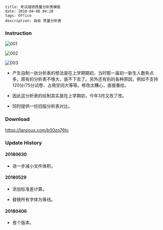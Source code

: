 ```
title: 考试成绩质量分析表模板
date: 2018-04-06 04:28
tags: Office
description: 自绘 质量分析表
```

### Instruction

![001](/res/20180406-0428-001.webp)

![002](/res/20180406-0428-002.webp)

![003](/res/20180406-0428-003.webp)

* 产生自制一张分析表的想法是在上学期期初，当时那一届初一新生人数有点多，原有的分析表不够大，装不下去了。另外还有别的各种原因，例如不支持120分/75分试卷、占用空间大等等。修改太糟心，直接重绘。

* 因此这分析表的绘制其实是在上学期初，今年3月又改了改。

* 同时提供一份旧版分析表对比。

### Download

<https://lanzoux.com/b00zo76tc>

### Update History

#### 20180630

* 进一步减小文件体积。

#### 20180529

* 添加标准差计算。

* 替换所有字体为等线。

#### 20180406

* 首个版本。
